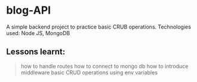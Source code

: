 # blog-API

A simple backend project to practice basic CRUB operations.
Technologies used: Node JS, MongoDB

## Lessons learnt:
>how to handle routes
>how to connect to mongo db
>how to introduce middleware
>basic CRUD operations
>using env variables